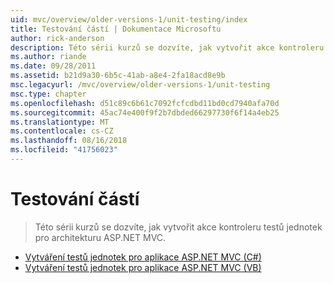 ```yaml
---
uid: mvc/overview/older-versions-1/unit-testing/index
title: Testování částí | Dokumentace Microsoftu
author: rick-anderson
description: Této sérii kurzů se dozvíte, jak vytvořit akce kontroleru testů jednotek pro architekturu ASP.NET MVC.
ms.author: riande
ms.date: 09/28/2011
ms.assetid: b21d9a30-6b5c-41ab-a8e4-2fa18acd8e9b
msc.legacyurl: /mvc/overview/older-versions-1/unit-testing
msc.type: chapter
ms.openlocfilehash: d51c89c6b61c7092fcfcdbd11bd0cd7940afa70d
ms.sourcegitcommit: 45ac74e400f9f2b7dbded66297730f6f14a4eb25
ms.translationtype: MT
ms.contentlocale: cs-CZ
ms.lasthandoff: 08/16/2018
ms.locfileid: "41756023"
---
```

<a name="unit-testing"></a>Testování částí
====================
> Této sérii kurzů se dozvíte, jak vytvořit akce kontroleru testů jednotek pro architekturu ASP.NET MVC.


- [Vytváření testů jednotek pro aplikace ASP.NET MVC (C#)](creating-unit-tests-for-asp-net-mvc-applications-cs.md)
- [Vytváření testů jednotek pro aplikace ASP.NET MVC (VB)](creating-unit-tests-for-asp-net-mvc-applications-vb.md)
